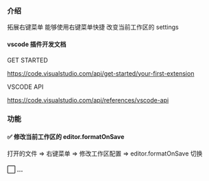 ### 介绍

拓展右键菜单 能够使用右键菜单快捷 改变当前工作区的 settings

#### vscode 插件开发文档

GET STARTED

https://code.visualstudio.com/api/get-started/your-first-extension

VSCODE API

https://code.visualstudio.com/api/references/vscode-api

### 功能

#### ✅ 修改当前工作区的 editor.formatOnSave

打开的文件 => 右键菜单 => 修改工作区配置 => editor.formatOnSave 切换

#### ⬜️ ...
